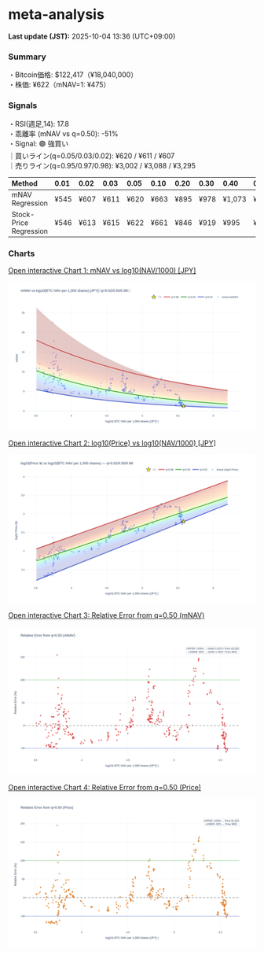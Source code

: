 # meta-analysis


<!--REPORT:START-->
**Last update (JST):** 2025-10-04 13:36 (UTC+09:00)

### Summary
・Bitcoin価格: $122,417（¥18,040,000）  
・株価: ¥622（mNAV=1: ¥475）

### Signals
・RSI(週足,14): 17.8  
・乖離率 (mNAV vs q=0.50): -51%  
・Signal: 🟣 強買い  
｜買いライン(q=0.05/0.03/0.02): ¥620 / ¥611 / ¥607  
｜売りライン(q=0.95/0.97/0.98): ¥3,002 / ¥3,088 / ¥3,295

| Method                 | 0.01   | 0.02   | 0.03   | 0.05   | 0.10   | 0.20   | 0.30   | 0.40   | 0.50   | 0.60   | 0.70   | 0.80   | 0.90   | 0.95   | 0.97   | 0.98   | 0.99   |
|:-----------------------|:-------|:-------|:-------|:-------|:-------|:-------|:-------|:-------|:-------|:-------|:-------|:-------|:-------|:-------|:-------|:-------|:-------|
| mNAV Regression        | ¥545   | ¥607   | ¥611   | ¥620   | ¥663   | ¥895   | ¥978   | ¥1,073 | ¥1,267 | ¥1,455 | ¥1,574 | ¥2,001 | ¥2,696 | ¥3,002 | ¥3,088 | ¥3,295 | ¥3,251 |
| Stock-Price Regression | ¥546   | ¥613   | ¥615   | ¥622   | ¥661   | ¥846   | ¥919   | ¥995   | ¥1,127 | ¥1,266 | ¥1,464 | ¥1,907 | ¥2,436 | ¥2,750 | ¥2,693 | ¥2,934 | ¥2,947 |

### Charts
[Open interactive Chart 1: mNAV vs log10(NAV/1000) [JPY]](https://tkzm240.github.io/meta-analysis/fig1.html)

![fig1](assets/fig1.png)

[Open interactive Chart 2: log10(Price) vs log10(NAV/1000) [JPY]](https://tkzm240.github.io/meta-analysis/fig2.html)

![fig2](assets/fig2.png)

[Open interactive Chart 3: Relative Error from q=0.50 (mNAV)](https://tkzm240.github.io/meta-analysis/fig3.html)

![fig3](assets/fig3.png)

[Open interactive Chart 4: Relative Error from q=0.50 (Price)](https://tkzm240.github.io/meta-analysis/fig4.html)

![fig4](assets/fig4.png)
<!--REPORT:END-->
